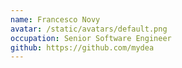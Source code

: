 ```yaml
---
name: Francesco Novy
avatar: /static/avatars/default.png
occupation: Senior Software Engineer
github: https://github.com/mydea
---
```

